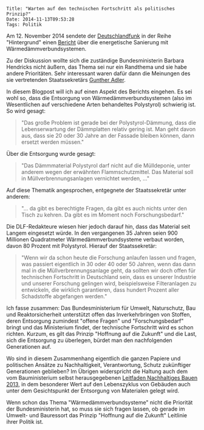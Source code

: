 	Title: "Warten auf den technischen Fortschritt als politisches Prinzip?"
	Date: 2014-11-13T09:53:28
	Tags: Politik

Am 12. November 2014 sendete der
[Deutschlandfunk](http://www.deutschlandfunk.de) in der Reihe
"Hintergrund" einen
[Bericht](http://www.deutschlandfunk.de/energetische-sanierung-widerstand-gegen-das-daemmen-waechst.724.de.html?dram:article_id=303005)
über die energetische Sanierung mit Wärmedämmverbundsystemen.

Zu der Diskussion wollte sich die zuständige Bundesministerin Barbara
Hendricks nicht äußern, das Thema sei nur ein Randthema und sie habe
andere Prioritäten. Sehr interessant waren dafür dann die Meinungen des
sie vertretenden Staatssekretärs [Gunther Adler](http://www.bmub.bund.de/bmub/leitung-des-hauses/lebenslauf-von-herrn-gunther-adler/).

In diesem Blogpost will ich auf einen Aspekt des Berichts eingehen. Es
sei wohl so, dass die Entsorgung von Wärmedämmverbundsystemen (also im
Wesentlichen auf verschiedene Arten behandeltes Polystyrol) schwierig
ist. So wird gesagt:

> "Das große Problem ist gerade bei der Polystyrol-Dämmung, dass die
> Lebenserwartung der Dämmplatten relativ gering ist. Man geht davon
> aus, dass sie 20 oder 30 Jahre an der Fassade bleiben können, dann
> ersetzt werden müssen."

Über die Entsorgung wurde gesagt:

> "Das Dämmmaterial Polystyrol darf nicht auf die Mülldeponie, unter
> anderem wegen der erwähnten Flammschutzmittel. Das Material soll in
> Müllverbrennungsanlagen vernichtet werden, ..."

Auf diese Thematik angesprochen, entgegnete der Staatssekretär unter
anderem:

> "... da gibt es berechtigte Fragen, da gibt es auch nichts unter den
> Tisch zu kehren. Da gibt es im Moment noch Forschungsbedarf."

Die DLF-Redakteure wiesen hier jedoch darauf hin, dass das Material
seit Langem eingesetzt würde. In den vergangenen 35 Jahren seien 900
Millionen Quadratmeter Wärmedämmverbundsysteme verbaut worden, davon
80 Prozent mit Polystyrol. Hierauf der Staatssekretär:

> "Wenn wir da schon heute die Forschung anlaufen lassen und fragen,
> was passiert eigentlich in 30 oder 40 oder 50 Jahren, wenn das dann
> mal in die Müllverbrennungsanlage geht, da sollten wir doch offen
> für technischen Fortschritt in Deutschland sein, dass es unserer
> Industrie und unserer Forschung gelingen wird, beispielsweise
> Filteranlagen zu entwickeln, die wirklich garantieren, dass hundert
> Prozent aller Schadstoffe abgefangen werden."

Ich fasse zusammen: Das Bundesministerium für Umwelt, Naturschutz, Bau
und Reaktorsicherheit unterstützt offen das Inverkehrbringen von
Stoffen, deren Entsorgung zumindest "offene Fragen" und
"Forschungsbedarf" bringt und das Ministerium findet, der technische
Fortschritt wird es schon richten. Kurzum, es gilt das Prinzip
"Hoffnung auf die Zukunft" und die Last, sich die Entsorgung zu
überlegen, bürdet man den nachfolgenden Generationen auf.

Wo sind in diesem Zusammenhang eigentlich die ganzen Papiere und
politischen Ansätze zu Nachhaltigkeit, Verantwortung, Schutz
zukünftiger Generationen geblieben? Im Übrigen widerspricht die
Haltung auch dem vom Bauministerium selbst herausgegebenen
[Leitfaden Nachhaltiges Bauen 2013](http://www.nachhaltigesbauen.de/leitfaeden-und-arbeitshilfen-veroeffentlichungen/leitfaden-nachhaltiges-bauen-2013.html),
in dem besonderer Wert auf den Lebenszyklus von Gebäuden auch unter
dem Gesichtspunkt der Entsorgung von Materialen gelegt wird.

Wenn schon das Thema "Wärmedämmverbundsysteme" nicht die Priorität der
Bundesministerin hat, so muss sie sich fragen lassen, ob gerade im
Umwelt- und Bauressort das Prinzip "Hoffnung auf die Zukunft"
Leitlinie ihrer Politik ist.



